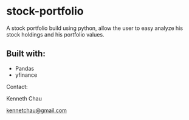 # stock-portfolio
A stock portfolio build using python, allow the user to easy analyze his stock holdings and his portfolio values. 

## Built with:
* Pandas
* yfinance


Contact:

Kenneth Chau

kennetchau@gmail.com

